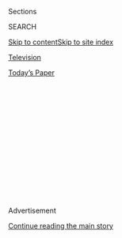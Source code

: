 <div id="app">

<div>

<div>

<div>

<div class="NYTAppHideMasthead css-1q2w90k e1suatyy0">

<div class="section css-ui9rw0 e1suatyy2">

<div class="css-eph4ug er09x8g0">

<div class="css-6n7j50">

</div>

<span class="css-1dv1kvn">Sections</span>

<div class="css-10488qs">

<span class="css-1dv1kvn">SEARCH</span>

</div>

[Skip to content](#site-content)[Skip to site
index](#site-index)

</div>

<div id="masthead-section-label" class="css-1wr3we4 eaxe0e00">

[Television](https://www.nytimes.com/section/arts/television)

</div>

<div class="css-10698na e1huz5gh0">

</div>

</div>

<div id="masthead-bar-one" class="section hasLinks css-15hmgas e1csuq9d3">

<div class="css-uqyvli e1csuq9d0">

</div>

<div class="css-1uqjmks e1csuq9d1">

</div>

<div class="css-9e9ivx">

[](https://myaccount.nytimes.com/auth/login?response_type=cookie&client_id=vi)

</div>

<div class="css-1bvtpon e1csuq9d2">

[Today’s
Paper](https://www.nytimes.com/section/todayspaper)

</div>

</div>

</div>

</div>

<div data-aria-hidden="false">

<div id="site-content" data-role="main">

<div>

<div class="css-1aor85t" style="opacity:0.000000001;z-index:-1;visibility:hidden">

<div class="css-1hqnpie">

<div class="css-epjblv">

<span class="css-17xtcya">[Television](/section/arts/television)</span><span class="css-x15j1o">|</span><span class="css-fwqvlz">Jimmy
Fallon: Trump’s Latest Interview Made His Briefings Look
Good</span>

</div>

<div class="css-k008qs">

<div class="css-1iwv8en">

<span class="css-18z7m18"></span>

<div>

</div>

</div>

<span class="css-1n6z4y">https://nyti.ms/33rJpgN</span>

<div class="css-1705lsu">

<div class="css-4xjgmj">

<div class="css-4skfbu" data-role="toolbar" data-aria-label="Social Media Share buttons, Save button, and Comments Panel with current comment count" data-testid="share-tools">

  - 
  - 
  - 
  - 
    
    <div class="css-6n7j50">
    
    </div>

  - 

</div>

</div>

</div>

</div>

</div>

</div>

<div id="NYT_TOP_BANNER_REGION" class="css-13pd83m">

</div>

<div id="top-wrapper" class="css-1sy8kpn">

<div id="top-slug" class="css-l9onyx">

Advertisement

</div>

[Continue reading the main
story](#after-top)

<div class="ad top-wrapper" style="text-align:center;height:100%;display:block;min-height:250px">

<div id="top" class="place-ad" data-position="top" data-size-key="top">

</div>

</div>

<div id="after-top">

</div>

</div>

<div>

<div id="sponsor-wrapper" class="css-1hyfx7x">

<div id="sponsor-slug" class="css-19vbshk">

Supported by

</div>

[Continue reading the main
story](#after-sponsor)

<div id="sponsor" class="ad sponsor-wrapper" style="text-align:center;height:100%;display:block">

</div>

<div id="after-sponsor">

</div>

</div>

<div class="css-186x18t">

Best of Late Night

</div>

<div class="css-1vkm6nb ehdk2mb0">

# Jimmy Fallon: Trump’s Latest Interview Made His Briefings Look Good

</div>

The “Axios on HBO” interview was “such a disaster, at one point FEMA
showed up and wrapped Trump in a foil blanket,” the “Tonight Show” host
said.

<div class="css-79elbk" data-testid="photoviewer-wrapper">

<div class="css-z3e15g" data-testid="photoviewer-wrapper-hidden">

</div>

<div class="css-1a48zt4 ehw59r15" data-testid="photoviewer-children">

![<span class="css-16f3y1r e13ogyst0" data-aria-hidden="true">President
Trump was interviewed for “Axios on HBO” by an Australian reporter,
“which is fun because we got to see a Trump interview go down the
drain in the opposite direction,” Jimmy Fallon said on
Tuesday.</span><span class="css-cnj6d5 e1z0qqy90" itemprop="copyrightHolder"><span class="css-1ly73wi e1tej78p0">Credit...</span><span><span>NBC</span></span></span>](https://static01.nyt.com/images/2020/08/05/arts/05latenight/05latenight-articleLarge.png?quality=75&auto=webp&disable=upscale)

</div>

</div>

<div class="css-18e8msd">

<div class="css-vp77d3 epjyd6m0">

<div class="css-1baulvz">

By <span class="css-1baulvz last-byline" itemprop="name">Trish
Bendix</span>

</div>

</div>

  - Aug. 5, 2020, <span class="css-epvm6">2:02 a.m.
    ET</span>

  - 
    
    <div class="css-4xjgmj">
    
    <div class="css-d8bdto" data-role="toolbar" data-aria-label="Social Media Share buttons, Save button, and Comments Panel with current comment count" data-testid="share-tools">
    
      - 
      - 
      - 
      - 
        
        <div class="css-6n7j50">
        
        </div>
    
      - 
    
    </div>
    
    </div>

</div>

</div>

<div class="section meteredContent css-1r7ky0e" name="articleBody" itemprop="articleBody">

<div class="css-1fanzo5 StoryBodyCompanionColumn">

<div class="css-53u6y8">

*Welcome to Best of Late Night, a rundown of the previous night’s
highlights that lets you sleep — and lets us get paid to watch comedy.
We’re all stuck at home at the moment, so here are the* [*50 best movies
on Netflix right
now*](https://www.nytimes.com/interactive/2020/arts/television/best-movies-on-netflix.html)*.*

## ‘Adult Content, Child Language, Brief Stupidity’

With most of late night taking the week off, Jimmy Fallon and Seth
Meyers stayed busy with what President Trump has been up to — notably an
[interview on “Axios on
HBO,”](https://www.nytimes.com/2020/08/04/us/politics/trump-john-lewis-axios.html)
in which Trump fared poorly under questioning by the Australian reporter
Jonathan Swan. Fallon said it “was so bad it made his coronavirus
briefings look good.”

</div>

</div>

<div class="css-1u3pw94">

</div>

<div class="css-1fanzo5 StoryBodyCompanionColumn">

<div class="css-53u6y8">

> “If you don’t know Jonathan Swan, he’s an Australian reporter, which
> is fun because we got to see a Trump interview go down the drain in
> the opposite direction.” *— JIMMY FALLON*
> 
> “The interview was such a disaster, at one point FEMA showed up and
> wrapped Trump in a foil blanket.” *— JIMMY FALLON*
> 
> “In a new interview, President Trump said the coronavirus pandemic is,
> quote, ‘under control as much as you can control it.’ What? You’re not
> controlling it at all. You’re handling the pandemic the way parents
> handle a third child: ‘Eh, gotta get tired eventually. Just, uh, just
> turn the TV up.’” *— SETH MEYERS*
> 
> “When asked in a new interview how history will remember late civil
> rights leader Congressman John Lewis, President Trump said he did not
> know because he doesn’t know John Lewis. I guess in the same way
> Republicans suddenly won’t know Trump after Nov. 4.” *— SETH MEYERS*
> 
> “Trump did so poorly the only HBO interview he’ll do now is Elmo’s
> late-night talk show.” *— JIMMY FALLON*
> 
> “That’s right, the interview was on HBO, which is why beforehand they
> showed this graphic: ‘Adult content, child language, brief
> stupidity.’” *— JIMMY FALLON*

## The Punchiest Punchlines (F.D.R. Edition)

> “In the same interview, President Trump said the coronavirus death
> toll, quote, ‘is what it is.’ God, he’s like the last-resort friend
> you confide in during a breakup. *\[imitating Trump\]* Yeah, yeah,
> yeah, no, it’s sad, it’s sad but it, uh — it is what it is. Can we get
> back to me?” *— SETH MEYERS*

</div>

</div>

<div class="css-cfo9c3">

</div>

<div class="css-1fanzo5 StoryBodyCompanionColumn">

<div class="css-53u6y8">

> “‘It is what it is’? You’re the president of the United States, you’re
> not Paulie Walnuts delivering bad news to Tony Soprano.” *— JIMMY
> FALLON*
> 
> “Yep, move over, MAGA, we’ve got a new hat on the market.” *— JIMMY
> FALLON*
> 
> “That reminds me of the moment after the attack on Pearl Harbor, when
> F.D.R. said, ‘Eh, what are you going to do?’” *— JIMMY FALLON*

## The Bits Worth Watching

For his “Really\!?\!” segment, Seth Meyers took on a Norwegian cruise
line that reopened for business, only to shut down after a predictable
Covid-19 outbreak. He got some expert help from the Sea Captain, the
talking painting at his in-laws’ house.

</div>

</div>

<div class="css-cfo9c3">

</div>

<div class="css-1fanzo5 StoryBodyCompanionColumn">

<div class="css-53u6y8">

## What We’re Excited About on Wednesday Night

</div>

</div>

<div class="css-cfo9c3">

</div>

<div class="css-1fanzo5 StoryBodyCompanionColumn">

<div class="css-53u6y8">

Seth Rogen will stop by “Late Night” on Wednesday to talk about his new
film, “An American
Pickle.”

## Also, Check This Out

</div>

</div>

<div class="css-79elbk" data-testid="photoviewer-wrapper">

<div class="css-z3e15g" data-testid="photoviewer-wrapper-hidden">

</div>

<div class="css-1a48zt4 ehw59r15" data-testid="photoviewer-children">

![<span class="css-cnj6d5 e1z0qqy90" itemprop="copyrightHolder"><span class="css-1ly73wi e1tej78p0">Credit...</span><span>Jingyu
Lin for The New York
Times</span></span>](https://static01.nyt.com/images/2020/08/05/reader-center/05samjay-A1rfr-copy/merlin_175272447_66e26dc2-06a6-414e-9a8d-ae63a24e91ed-articleLarge.jpg?quality=75&auto=webp&disable=upscale)

</div>

</div>

<div class="css-1fanzo5 StoryBodyCompanionColumn">

<div class="css-53u6y8">

The “Saturday Night Live” writer [Sam Jay is poised for her breakout as
a stand-up comic with her new Netflix
special](https://www.nytimes.com/2020/08/04/arts/television/sam-jay-netflix-special.html),
“3 in the Morning.”

</div>

</div>

</div>

<div>

</div>

<div>

</div>

<div>

</div>

<div>

<div id="bottom-wrapper" class="css-1ede5it">

<div id="bottom-slug" class="css-l9onyx">

Advertisement

</div>

[Continue reading the main
story](#after-bottom)

<div id="bottom" class="ad bottom-wrapper" style="text-align:center;height:100%;display:block;min-height:90px">

</div>

<div id="after-bottom">

</div>

</div>

</div>

</div>

</div>

## Site Index

<div>

</div>

## Site Information Navigation

  - [© <span>2020</span> <span>The New York Times
    Company</span>](https://help.nytimes.com/hc/en-us/articles/115014792127-Copyright-notice)

<!-- end list -->

  - [NYTCo](https://www.nytco.com/)
  - [Contact
    Us](https://help.nytimes.com/hc/en-us/articles/115015385887-Contact-Us)
  - [Work with us](https://www.nytco.com/careers/)
  - [Advertise](https://nytmediakit.com/)
  - [T Brand Studio](http://www.tbrandstudio.com/)
  - [Your Ad
    Choices](https://www.nytimes.com/privacy/cookie-policy#how-do-i-manage-trackers)
  - [Privacy](https://www.nytimes.com/privacy)
  - [Terms of
    Service](https://help.nytimes.com/hc/en-us/articles/115014893428-Terms-of-service)
  - [Terms of
    Sale](https://help.nytimes.com/hc/en-us/articles/115014893968-Terms-of-sale)
  - [Site
    Map](https://spiderbites.nytimes.com)
  - [Help](https://help.nytimes.com/hc/en-us)
  - [Subscriptions](https://www.nytimes.com/subscription?campaignId=37WXW)

</div>

</div>

</div>

</div>
